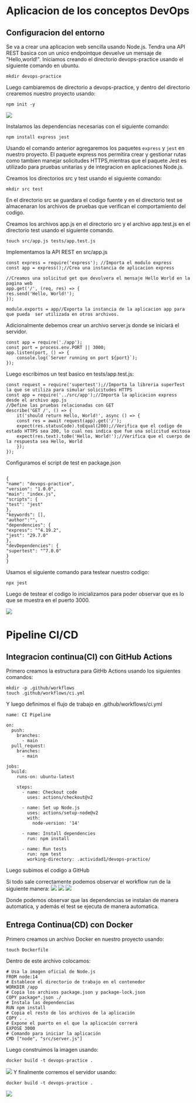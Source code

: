 <h1>Aplicacion de los conceptos DevOps</h1>
<h2>Configuracion del entorno</h2>
Se va a crear una aplicacion web sencilla usando Node.js. Tendra una API REST basica con un unico endpointque devuelve un mensaje de "Hello,world!".
Iniciamos creando el directorio devops-practice usando el siguiente comando en ubuntu.

```shell
mkdir devops-practice
```

Luego cambiaremos de directorio a devops-practice, y dentro del directorio crearemos nuestro proyecto usando:

```shell
npm init -y
```

![](./img/i1.png)

Instalamos las dependencias necesarias con el siguiente comando:

```shell
npm install express jest
```
Usando el comando anterior agregaremos los paquetes `express` y `jest` en nuestro proyecto. El paquete express nos permitira crear y gestionar rutas como tambien manejar solicitudes HTTPS,mientras que el paquete Jest es utilizado para pruebas unitarias y de integracion en aplicaciones Node.js.

Creamos los directorios src y test usando el siguiente comando:

```shell
mkdir src test
 ```

En el directorio src se guardara el codigo fuente y en el directorio test se almacenaran los archivos de pruebas que verifican el comportamiento del codigo.

Creamos los archivos app.js en el directorio src y el archivo app.test.js en el directorio test usando el siguiente comando.

```shell
touch src/app.js tests/app.test.js
 ```


Implementamos  la API REST en src/app.js

```shell
const express = require('express'); //Importa el modulo express
const app = express();//Crea una instancia de aplicacion express

//Creamos una solicitud get que devolvera el mensaje Hello World en la pagina web 
app.get('/', (req, res) => {
res.send('Hello, World!');
});

module.exports = app//Exporta la instancia de la aplicacion app para que pueda  ser utilizada en otros archivos. 
 ```

Adicionalmente debemos crear un archivo server.js donde se iniciará el servidor.

```shell
const app = require('./app');
const port = process.env.PORT || 3000;
app.listen(port, () => {
    console.log(`Server running on port ${port}`);
});

```

Luego escribimos un test basico en tests/app.test.js:


```shell
const request = require('supertest');//Importa la libreria superTest la que se utiliza para simular solicitudes HTTPS
const app = require('../src/app');//Importa la aplicacion express desde el archivo app.js
//Define las pruebas relacionadas con GET
describe('GET /', () => {
    it('should return Hello, World!', async () => {
    const res = await request(app).get('/');
    expect(res.statusCode).toEqual(200);//Verifica que el codigo de estado HTTPS sea 200, lo cual nos indica que fue una solicitud exitosa
    expect(res.text).toBe('Hello, World!');//Verifica que el cuerpo de la respuesta sea Hello, World
    });
}); 
```

Configuramos el script de test en package.json
```shell

{
"name": "devops-practice",
"version": "1.0.0",
"main": "index.js",
"scripts": {
"test": "jest"
},
"keywords": [],
"author":"",
"dependencies": {
"express": "^4.19.2",
"jest": "29.7.0"
},
"devDependencies": {
"supertest": "^7.0.0"
}
}

```
Usamos el siguiente comando para testear nuestro codigo: 
```shell
npx jest
```

Luego de testear el codigo lo inicializamos para poder observar que es lo que se muestra en el puerto 3000.

![](./img/i2.png)

<h1>Pipeline CI/CD</h1>
<h2>Integracion continua(CI) con GitHub Actions</h2>
Primero creamos la estructura para GitHb Actions usando los siguientes comandos:

```shell
mkdir -p .github/workflows
touch .github/workflows/ci.yml
```
Y luego definimos el flujo de trabajo en .github/workflows/ci.yml

```shell
name: CI Pipeline

on:
  push:
    branches:
      - main
  pull_request:
    branches:
      - main

jobs:
  build:
    runs-on: ubuntu-latest

    steps:
      - name: Checkout code
        uses: actions/checkout@v2

      - name: Set up Node.js
        uses: actions/setup-node@v2
        with:
          node-version: '14'

      - name: Install dependencies
        run: npm install

      - name: Run tests
        run: npm test
        working-directory: .actividad1/devops-practice/

```

Luego subimos el codigo a GitHub

Si todo sale correctamente podemos observar el workflow run de la siguiente manera:
![](./img/i3.png)
![](./img/i4.png)
![](./img/i5.png)

Donde podemos observar que las dependencias se instalan de manera automatica, y además el test se ejecuta de manera automatica.

<h2>Entrega Continua(CD) con Docker</h2>
Primero creamos un archivo Docker en nuestro proyecto usando:


```shell
touch Dockerfile
```
Dentro de este archivo colocamos:

```shell
# Usa la imagen oficial de Node.js
FROM node:14
# Establece el directorio de trabajo en el contenedor
WORKDIR /app
# Copia los archivos package.json y package-lock.json
COPY package*.json ./
# Instala las dependencias
RUN npm install
# Copia el resto de los archivos de la aplicación
COPY . .
# Expone el puerto en el que la aplicación correrá
EXPOSE 3000
# Comando para iniciar la aplicación
CMD ["node", "src/server.js"]

```

Luego construimos la imagen usando:
```shell
docker build -t devops-practice .
```

![](./img/i6.png)
Y finalmente corremos el servidor usando:
```shell
docker build -t devops-practice .
```
![](./img/i7.png)